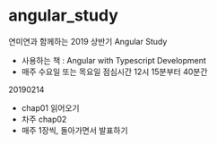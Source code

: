 # angular_study

연미연과 함께하는 2019 상반기 Angular Study 
- 사용하는 책 : Angular with Typescript Development
- 매주 수요일 또는 목요일 점심시간 12시 15분부터 40분간 
 
20190214 
- chap01 읽어오기
- 차주 chap02 
- 매주 1장씩, 돌아가면서 발표하기
